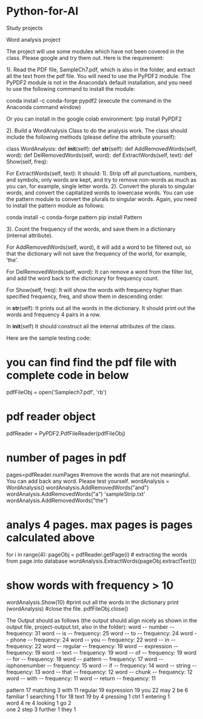 # Python-for-AI
Study projects

Word analysis project

The project will use some modules which have not been covered in the class. Please google and try them out. Here is the requirement:

1). Read the PDF file, SampleCh7.pdf, which is also in the folder, and extract all the text from the pdf file. You will need to use the PyPDF2 module. The PyPDF2 module is not in the Anaconda’s default installation, and you need to use the following command to install the module:

conda install -c conda-forge pypdf2
(execute the command in the Anaconda command window)

Or you can install in the google colab environment:
!pip install PyPDF2

2). Build a WordAnalysis Class to do the analysis work. The class should include the following methods (please define the attribute yourself):

class WordAnalysis:
	def __init__(self):
	def __str__(self):
	def AddRemovedWords(self, word):
	def DelRemovedWords(self, word):
	def ExtractWords(self, text):
	def Show(self, freq):
	
For ExtractWords(self, text):
It should:
	1). Strip off all punctuations, numbers, and symbols, only words are kept, and try to remove non-words as much as you can, for example, single letter words.
	2). Convert the plurals to singular words, and convert the capitalized words to lowercase words. You can use the pattern module to convert the plurals to singular words. Again, you need to install the pattern module as follows:

conda install -c conda-forge pattern
pip install Pattern
	
3). Count the frequency of the words, and save them in a dictionary (internal attribute).

For AddRemovedWords(self, word),
it  will add a word to be filtered out, so that the dictionary will not save the frequency of the world, for example, ‘the’.


For DelRemovedWords(self, word):
It can remove a word from the filter list, and add the word back to the dictionary for frequency count.

For Show(self, freq):
It will show the words with frequency higher than specified frequency, freq, and show them in descending order.

in  __str__(self):
It prints out all the words in the dictionary. It should print out the words and frequency 4 pairs in a row.

In  __init__(self)
It should construct all the internal attributes of the class.

Here are the sample testing code:

# you can find find the pdf file with complete code in below
pdfFileObj = open('Samplech7.pdf', 'rb')
# pdf reader object
pdfReader = PyPDF2.PdfFileReader(pdfFileObj)
# number of pages in pdf
pages=pdfReader.numPages
#remove the words that are not meaningful. You can add back any word. Please test yourself.
wordAnalysis = WordAnalysis()
wordAnalysis.AddRemovedWords("and")
wordAnalysis.AddRemovedWords("a") 'sampleStrip.txt'
wordAnalysis.AddRemovedWords("the")
# analys 4 pages. max pages is pages calculated above
for i in range(4):
    pageObj = pdfReader.getPage(i)
    # extracting the words from page.into database
    wordAnalysis.ExtractWords(pageObj.extractText())
# show words with frequency > 10
wordAnalysis.Show(10)
#print out all the words in the dictionary
print (wordAnalysis)
#close the file.
pdfFileObj.close() 

The Output should as follows (the output should align nicely as shown in the output file, project-output.txt, also in the folder): 
word --     number      -- frequency: 31 
word --        is        -- frequency: 25 
word --       to        -- frequency: 24 
word --      phone      -- frequency: 24 
word --       you       -- frequency: 22 
word --       in        -- frequency: 22 
word --     regular     -- frequency: 19 
word --   expression    -- frequency: 19 
word --      text       -- frequency: 19 
word --       of        -- frequency: 19 
word --       for       -- frequency: 18 
word --     pattern     -- frequency: 17 
word --  isphonenumber  -- frequency: 15 
word --       if        -- frequency: 14 
word --     string      -- frequency: 13 
word --      that       -- frequency: 12 
word --      chunk      -- frequency: 12 
word --      with       -- frequency: 11 
word --     return      -- frequency: 11

pattern        17 matching       3  with           11 regular        19 
expression     19 you            22 may            2  be             6  
familiar       1  searching      1  for            18 text           19 
by             4  pressing       1  ctrl           1  entering       1  
word           4  re             4  looking        1  go             2  
one            2  step           3  further        1  they           1  

